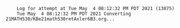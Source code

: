         Log for attempt at Tue May  4 08:12:32 PM PDT 2021 (13075)
        Tue May  4 08:12:32 PM PDT 2021 Converting 21MATH530/KBe21math530retAxler6B3.org...
